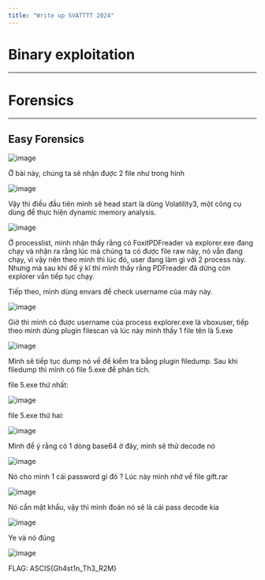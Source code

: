 ```yaml
---
title: "Write up SVATTTT 2024"
---
```


# Binary exploitation
---

# Forensics
---
## Easy Forensics

![image](https://github.com/user-attachments/assets/99d4151b-6221-4007-a2a2-f08ee532b427)

Ở bài này, chúng ta sẽ nhận được 2 file như trong hình

![image](https://github.com/user-attachments/assets/f8f127c6-1277-4b87-9629-0d04bae41bdf)

Vậy thì điều đầu tiên mình sẽ head start là dùng Volatility3, một công cụ dùng để thực hiện dynamic memory analysis.

![image](https://github.com/user-attachments/assets/e65f5ac7-9dd6-42ce-bea5-c910a9ff93da)

Ở processlist, mình nhận thấy rằng có FoxitPDFreader và explorer.exe đang chạy và nhận ra rằng lúc mà chúng ta có được file raw này, nó vẫn đang chạy, vì vậy nên theo mình thì lúc đó, user đang làm gì với 2 process này. Nhưng mà sau khi để ý kĩ thì mình thấy rằng PDFreader đã dừng còn explorer vẫn tiếp tục chạy.

Tiếp theo, mình dùng envars để check username của máy này.

![image](https://github.com/user-attachments/assets/2848909a-57c4-45f2-9fb9-0b490afc8c80)

Giờ thì mình có được username của process explorer.exe là vboxuser, tiếp theo mình dùng plugin filescan và lúc này mình thấy 1 file tên là 5.exe

![image](https://github.com/user-attachments/assets/0ccc0684-1c4c-402d-b117-b4cba0b0a691)

Mình sẽ tiếp tục dump nó về để kiểm tra bằng plugin filedump. Sau khi filedump thì mình có file 5.exe để phân tích. 

file 5.exe thứ nhất:

![image](https://github.com/user-attachments/assets/229ea318-5e06-4218-9e0b-08b09ef0e0b2)

file 5.exe thứ hai:

![image](https://github.com/user-attachments/assets/914fb991-6df0-4309-9c24-9a98bc148809)

Mình để ý rằng có 1 dòng base64 ở đây, mình sẽ thử decode nó

![image](https://github.com/user-attachments/assets/0ee48d82-cc43-42be-8c09-aa6097daf052)

Nó cho mình 1 cái password gì đó ? Lúc này mình nhớ về file gift.rar

![image](https://github.com/user-attachments/assets/8ad4aad0-b09a-42de-8d63-cbafd5d599a9)

Nó cần mật khẩu, vậy thì mình đoán nó sẽ là cái pass decode kia

![image](https://github.com/user-attachments/assets/d1d12999-f9ed-4db3-a5fd-60ae292ca4b7)

Ye và nó đúng

![image](https://github.com/user-attachments/assets/274e6858-e7a7-4323-a8b4-525d10066e22)

FLAG: ASCIS{Gh4st1n_Th3_R2M}

